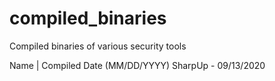 # compiled_binaries
Compiled binaries of various security tools

Name | Compiled Date (MM/DD/YYYY)
SharpUp - 09/13/2020
